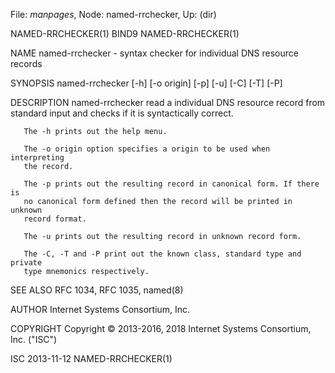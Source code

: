 File: *manpages*,  Node: named-rrchecker,  Up: (dir)

NAMED-RRCHECKER(1)                   BIND9                  NAMED-RRCHECKER(1)



NAME
       named-rrchecker - syntax checker for individual DNS resource records

SYNOPSIS
       named-rrchecker [-h] [-o origin] [-p] [-u] [-C] [-T] [-P]

DESCRIPTION
       named-rrchecker read a individual DNS resource record from standard
       input and checks if it is syntactically correct.

       The -h prints out the help menu.

       The -o origin option specifies a origin to be used when interpreting
       the record.

       The -p prints out the resulting record in canonical form. If there is
       no canonical form defined then the record will be printed in unknown
       record format.

       The -u prints out the resulting record in unknown record form.

       The -C, -T and -P print out the known class, standard type and private
       type mnemonics respectively.

SEE ALSO
       RFC 1034, RFC 1035, named(8)

AUTHOR
       Internet Systems Consortium, Inc.

COPYRIGHT
       Copyright © 2013-2016, 2018 Internet Systems Consortium, Inc. ("ISC")



ISC                               2013-11-12                NAMED-RRCHECKER(1)
